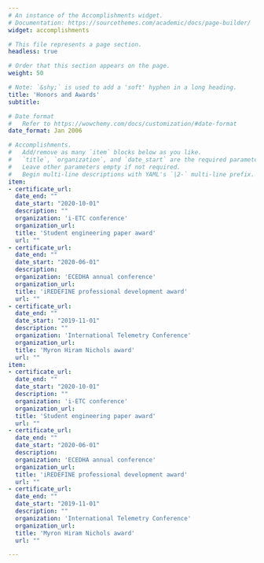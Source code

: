 ```yaml
---
# An instance of the Accomplishments widget.
# Documentation: https://sourcethemes.com/academic/docs/page-builder/
widget: accomplishments

# This file represents a page section.
headless: true

# Order that this section appears on the page.
weight: 50

# Note: `&shy;` is used to add a 'soft' hyphen in a long heading.
title: 'Honors and Awards'
subtitle:

# Date format
#   Refer to https://wowchemy.com/docs/customization/#date-format
date_format: Jan 2006

# Accomplishments.
#   Add/remove as many `item` blocks below as you like.
#   `title`, `organization`, and `date_start` are the required parameters.
#   Leave other parameters empty if not required.
#   Begin multi-line descriptions with YAML's `|2-` multi-line prefix.
item:
- certificate_url: 
  date_end: ""
  date_start: "2020-10-01"
  description: ""
  organization: 'i-ETC conference'
  organization_url: 
  title: 'Student engineering paper award'
  url: ""
- certificate_url: 
  date_end: ""
  date_start: "2020-06-01"
  description: 
  organization: 'ECEDHA annual conference'
  organization_url: 
  title: 'iREDEFINE professional development award'
  url: ""
- certificate_url: 
  date_end: ""
  date_start: "2019-11-01"
  description: ""
  organization: 'International Telemetry Conference'
  organization_url: 
  title: 'Myron Hiram Nichols award'
  url: ""
item:
- certificate_url: 
  date_end: ""
  date_start: "2020-10-01"
  description: ""
  organization: 'i-ETC conference'
  organization_url: 
  title: 'Student engineering paper award'
  url: ""
- certificate_url: 
  date_end: ""
  date_start: "2020-06-01"
  description: 
  organization: 'ECEDHA annual conference'
  organization_url: 
  title: 'iREDEFINE professional development award'
  url: ""
- certificate_url: 
  date_end: ""
  date_start: "2019-11-01"
  description: ""
  organization: 'International Telemetry Conference'
  organization_url: 
  title: 'Myron Hiram Nichols award'
  url: ""

---
```

